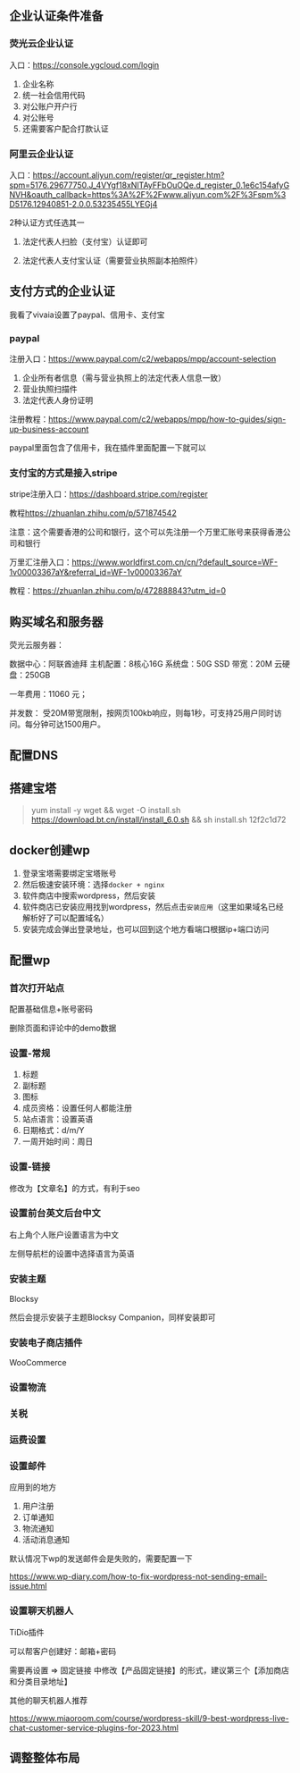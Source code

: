 ## 企业认证条件准备

### 荧光云企业认证

入口：https://console.ygcloud.com/login

1. 企业名称
2. 统一社会信用代码
3. 对公账户开户行
4. 对公账号
5. 还需要客户配合打款认证

### 阿里云企业认证

入口：https://account.aliyun.com/register/qr_register.htm?spm=5176.29677750.J_4VYgf18xNlTAyFFbOuOQe.d_register_0.1e6c154afyGNVH&oauth_callback=https%3A%2F%2Fwww.aliyun.com%2F%3Fspm%3D5176.12940851-2.0.0.53235455LYEGj4

2种认证方式任选其一

1. 法定代表人扫脸（支付宝）认证即可

2. 法定代表人支付宝认证（需要营业执照副本拍照件）

## 支付方式的企业认证

我看了vivaia设置了paypal、信用卡、支付宝



### paypal

注册入口：https://www.paypal.com/c2/webapps/mpp/account-selection

1. 企业所有者信息（需与营业执照上的法定代表人信息一致）
2. 营业执照扫描件
3. 法定代表人身份证明

注册教程：https://www.paypal.com/c2/webapps/mpp/how-to-guides/sign-up-business-account

paypal里面包含了信用卡，我在插件里面配置一下就可以

### 支付宝的方式是接入stripe

stripe注册入口：https://dashboard.stripe.com/register

教程<https://zhuanlan.zhihu.com/p/571874542>

注意：这个需要香港的公司和银行，这个可以先注册一个万里汇账号来获得香港公司和银行

万里汇注册入口：https://www.worldfirst.com.cn/cn/?default_source=WF-1v00003367aY&referral_id=WF-1v00003367aY

教程：<https://zhuanlan.zhihu.com/p/472888843?utm_id=0>

## 购买域名和服务器

荧光云服务器：

数据中心：阿联酋迪拜
主机配置：8核心16G 
系统盘：50G SSD
带宽：20M
云硬盘：250GB

一年费用：11060 元；

并发数：
受20M带宽限制，按网页100kb响应，则每1秒，可支持25用户同时访问。每分钟可达1500用户。

## 配置DNS


## 搭建宝塔

> yum install -y wget && wget -O install.sh https://download.bt.cn/install/install_6.0.sh && sh install.sh 12f2c1d72

## docker创建wp

1. 登录宝塔需要绑定宝塔账号
2. 然后极速安装环境：选择`docker + nginx`
3. 软件商店中搜索wordpress，然后安装
4. 软件商店已安装应用找到wordpress，然后点击`安装应用`（这里如果域名已经解析好了可以配置域名）
5. 安装完成会弹出登录地址，也可以回到这个地方看端口根据ip+端口访问

## 配置wp

### 首次打开站点

配置基础信息+账号密码

删除页面和评论中的demo数据

### 设置-常规

1. 标题
2. 副标题
3. 图标
4. 成员资格：设置任何人都能注册
5. 站点语言：设置英语
6. 日期格式：d/m/Y
7. 一周开始时间：周日

### 设置-链接

修改为【文章名】的方式，有利于seo

### 设置前台英文后台中文

右上角个人账户设置语言为中文

左侧导航栏的设置中选择语言为英语

### 安装主题

Blocksy

然后会提示安装子主题Blocksy Companion，同样安装即可

### 安装电子商店插件

WooCommerce

### 设置物流

### 关税

### 运费设置

### 设置邮件

应用到的地方

1. 用户注册
2. 订单通知
3. 物流通知
4. 活动消息通知

默认情况下wp的发送邮件会是失败的，需要配置一下

<https://www.wp-diary.com/how-to-fix-wordpress-not-sending-email-issue.html>

### 设置聊天机器人

TiDio插件

可以帮客户创建好：邮箱+密码

需要再设置 => 固定链接 中修改【产品固定链接】的形式，建议第三个【添加商店和分类目录地址】

其他的聊天机器人推荐

<https://www.miaoroom.com/course/wordpress-skill/9-best-wordpress-live-chat-customer-service-plugins-for-2023.html>

## 调整整体布局